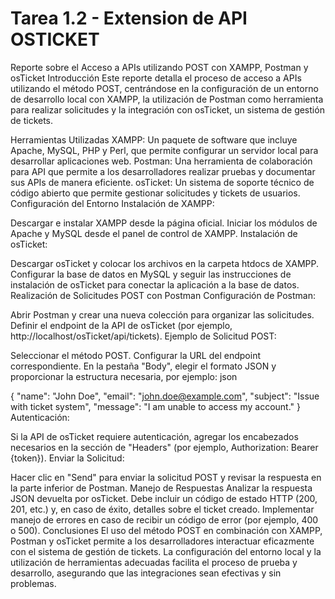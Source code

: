 # Tarea 1.2 - Extension de API OSTICKET


Reporte sobre el Acceso a APIs utilizando POST con XAMPP, Postman y osTicket
Introducción
Este reporte detalla el proceso de acceso a APIs utilizando el método POST, centrándose en la configuración de un entorno de desarrollo local con XAMPP, la utilización de Postman como herramienta para realizar solicitudes y la integración con osTicket, un sistema de gestión de tickets.

Herramientas Utilizadas
XAMPP: Un paquete de software que incluye Apache, MySQL, PHP y Perl, que permite configurar un servidor local para desarrollar aplicaciones web.
Postman: Una herramienta de colaboración para API que permite a los desarrolladores realizar pruebas y documentar sus APIs de manera eficiente.
osTicket: Un sistema de soporte técnico de código abierto que permite gestionar solicitudes y tickets de usuarios.
Configuración del Entorno
Instalación de XAMPP:

Descargar e instalar XAMPP desde la página oficial.
Iniciar los módulos de Apache y MySQL desde el panel de control de XAMPP.
Instalación de osTicket:

Descargar osTicket y colocar los archivos en la carpeta htdocs de XAMPP.
Configurar la base de datos en MySQL y seguir las instrucciones de instalación de osTicket para conectar la aplicación a la base de datos.
Realización de Solicitudes POST con Postman
Configuración de Postman:

Abrir Postman y crear una nueva colección para organizar las solicitudes.
Definir el endpoint de la API de osTicket (por ejemplo, http://localhost/osTicket/api/tickets).
Ejemplo de Solicitud POST:

Seleccionar el método POST.
Configurar la URL del endpoint correspondiente.
En la pestaña "Body", elegir el formato JSON y proporcionar la estructura necesaria, por ejemplo:
json

{
    "name": "John Doe",
    "email": "john.doe@example.com",
    "subject": "Issue with ticket system",
    "message": "I am unable to access my account."
}
Autenticación:

Si la API de osTicket requiere autenticación, agregar los encabezados necesarios en la sección de "Headers" (por ejemplo, Authorization: Bearer {token}).
Enviar la Solicitud:

Hacer clic en "Send" para enviar la solicitud POST y revisar la respuesta en la parte inferior de Postman.
Manejo de Respuestas
Analizar la respuesta JSON devuelta por osTicket. Debe incluir un código de estado HTTP (200, 201, etc.) y, en caso de éxito, detalles sobre el ticket creado.
Implementar manejo de errores en caso de recibir un código de error (por ejemplo, 400 o 500).
Conclusiones
El uso del método POST en combinación con XAMPP, Postman y osTicket permite a los desarrolladores interactuar eficazmente con el sistema de gestión de tickets. La configuración del entorno local y la utilización de herramientas adecuadas facilita el proceso de prueba y desarrollo, asegurando que las integraciones sean efectivas y sin problemas.
